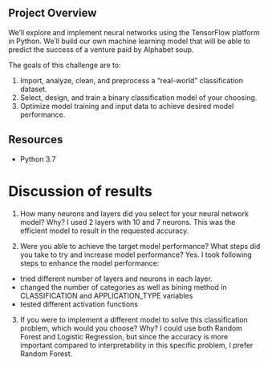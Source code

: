 ## Project Overview
We’ll explore and implement neural networks using the TensorFlow platform in Python. We’ll build our own machine learning model that will be able to predict the success of a venture paid by Alphabet soup.

The goals of this challenge are to:

1. Import, analyze, clean, and preprocess a “real-world” classification dataset.
2. Select, design, and train a binary classification model of your choosing.
3. Optimize model training and input data to achieve desired model performance.


## Resources
- Python 3.7

# Discussion of results
1. How many neurons and layers did you select for your neural network model? Why?
I used 2 layers with 10 and 7 neurons. This was the efficient model to result in the requested accuracy.


2. Were you able to achieve the target model performance? What steps did you take to try and increase model performance?
Yes. I took following steps to enhance the model performance:
  - tried different number of layers and neurons in each layer. 
  - changed the number of categories as well as bining method in CLASSIFICATION and APPLICATION_TYPE variables
  - tested different activation functions

3. If you were to implement a different model to solve this classification problem, which would you choose? Why?
I could use both Random Forest and Logistic Regression, but since the accuracy is more important compared to interpretability in this specific problem, I prefer Random Forest.

